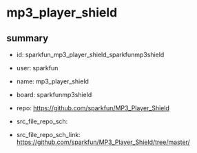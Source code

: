 # mp3_player_shield
 
## summary 
* id: sparkfun_mp3_player_shield_sparkfunmp3shield
* user: sparkfun
* name: mp3_player_shield
* board: sparkfunmp3shield
* repo: https://github.com/sparkfun/MP3_Player_Shield



* src_file_repo_sch: 
* src_file_repo_sch_link: https://github.com/sparkfun/MP3_Player_Shield/tree/master/






